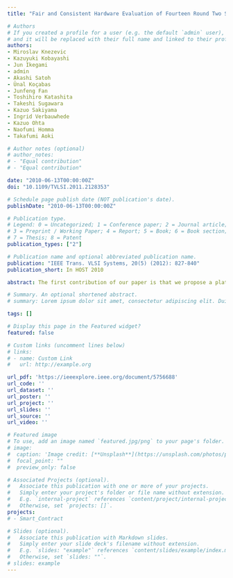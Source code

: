 ```yaml
---
title: "Fair and Consistent Hardware Evaluation of Fourteen Round Two SHA-3 Candidates"

# Authors
# If you created a profile for a user (e.g. the default `admin` user), write the username (folder name) here
# and it will be replaced with their full name and linked to their profile.
authors:
- Miroslav Knezevic
- Kazuyuki Kobayashi
- Jun Ikegami
- admin
- Akashi Satoh
- Ünal Koçabas
- Junfeng Fan
- Toshihiro Katashita
- Takeshi Sugawara
- Kazuo Sakiyama
- Ingrid Verbauwhede
- Kazuo Ohta
- Naofumi Homma
- Takafumi Aoki

# Author notes (optional)
# author_notes:
# - "Equal contribution"
# - "Equal contribution"

date: "2010-06-13T00:00:00Z"
doi: "10.1109/TVLSI.2011.2128353"

# Schedule page publish date (NOT publication's date).
publishDate: "2010-06-13T00:00:00Z"

# Publication type.
# Legend: 0 = Uncategorized; 1 = Conference paper; 2 = Journal article;
# 3 = Preprint / Working Paper; 4 = Report; 5 = Book; 6 = Book section;
# 7 = Thesis; 8 = Patent
publication_types: ["2"]

# Publication name and optional abbreviated publication name.
publication: "IEEE Trans. VLSI Systems, 20(5) (2012): 827-840"
publication_short: In HOST 2010

abstract: The first contribution of our paper is that we propose a platform, a design strategy, and evaluation criteria for a fair and consistent hardware evaluation of the second-round SHA-3 candidates. Using a SASEBO-GII field-programmable gate array (FPGA) board as a common platform, combined with well defined hardware and software interfaces, we compare all 256-bit version candidates with respect to area, throughput, latency, power, and energy consumption. Our approach defines a standard testing har- ness for SHA-3 candidates, including the interface specification for the SHA-3 module on our testing platform. The second contribution is that we provide both FPGA and 90-nm CMOS application-specific integrated circuit (ASIC) synthesis results and thereby are able to compare the results. Our third contribution is that we release the source code of all the candidates and by using a common, fixed, publicly available platform, our claimed results become reproducible and open for a public verification.

# Summary. An optional shortened abstract.
# summary: Lorem ipsum dolor sit amet, consectetur adipiscing elit. Duis posuere tellus ac convallis placerat. Proin tincidunt magna sed ex sollicitudin condimentum.

tags: []

# Display this page in the Featured widget?
featured: false

# Custom links (uncomment lines below)
# links:
# - name: Custom Link
#   url: http://example.org

url_pdf: 'https://ieeexplore.ieee.org/document/5756688'
url_code: ''
url_dataset: ''
url_poster: ''
url_project: ''
url_slides: ''
url_source: ''
url_video: ''

# Featured image
# To use, add an image named `featured.jpg/png` to your page's folder.
# image:
#  caption: 'Image credit: [**Unsplash**](https://unsplash.com/photos/pLCdAaMFLTE)'
#  focal_point: ""
#  preview_only: false

# Associated Projects (optional).
#   Associate this publication with one or more of your projects.
#   Simply enter your project's folder or file name without extension.
#   E.g. `internal-project` references `content/project/internal-project/index.md`.
#   Otherwise, set `projects: []`.
projects:
# - Smart_Contract

# Slides (optional).
#   Associate this publication with Markdown slides.
#   Simply enter your slide deck's filename without extension.
#   E.g. `slides: "example"` references `content/slides/example/index.md`.
#   Otherwise, set `slides: ""`.
# slides: example
---
```

